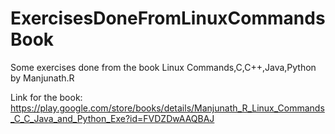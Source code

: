 # ExercisesDoneFromLinuxCommandsBook
Some exercises done from the book Linux Commands,C,C++,Java,Python by Manjunath.R 

Link for the book:
https://play.google.com/store/books/details/Manjunath_R_Linux_Commands_C_C_Java_and_Python_Exe?id=FVDZDwAAQBAJ
